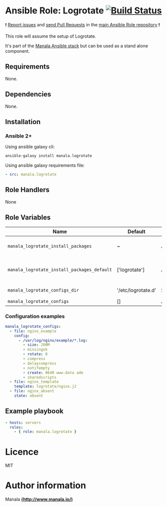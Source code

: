 # Ansible Role: Logrotate [![Build Status](https://travis-ci.org/manala/ansible-role-logrotate.svg?branch=master)](https://travis-ci.org/manala/ansible-role-logrotate)

:exclamation: [Report issues](https://github.com/manala/ansible-roles/issues) and [send Pull Requests](https://github.com/manala/ansible-roles/pulls) in the [main Ansible Role repository](https://github.com/manala/ansible-roles) :exclamation:

This role will assume the setup of Logrotate.

It's part of the [Manala Ansible stack](http://www.manala.io) but can be used as a stand alone component.

## Requirements

None.

## Dependencies

None.

## Installation

### Ansible 2+

Using ansible galaxy cli:

```bash
ansible-galaxy install manala.logrotate
```

Using ansible galaxy requirements file:

```yaml
- src: manala.logrotate
```

## Role Handlers

None

## Role Variables

| Name                                        | Default            | Type   | Description                            |
| ------------------------------------------- | -------------------| ------ | -------------------------------------- |
| `manala_logrotate_install_packages`         | ~                  | Array  | Dependency packages to install         |
| `manala_logrotate_install_packages_default` | ['logrotate']      | Array  | Default dependency packages to install |
| `manala_logrotate_configs_dir`              | '/etc/logrotate.d' | String | Configurations directory path          |
| `manala_logrotate_configs`                  | []                 | Array  | Configurations                         |

### Configuration examples


```yaml
manala_logrotate_configs:
  - file: nginx_example
    config:
      - /var/log/nginx/example/*.log:
        - size: 200M
        - missingok
        - rotate: 0
        - compress
        - delaycompress
        - notifempty
        - create: 0640 www-data adm
        - sharedscripts
  - file: nginx_template
    template: logrotate/nginx.j2
  - file: nginx_absent
    state: absent
```

## Example playbook

```yaml
- hosts: servers
  roles:
    - { role: manala.logrotate }
```

# Licence

MIT

# Author information

Manala [**(http://www.manala.io/)**](http://www.manala.io)

